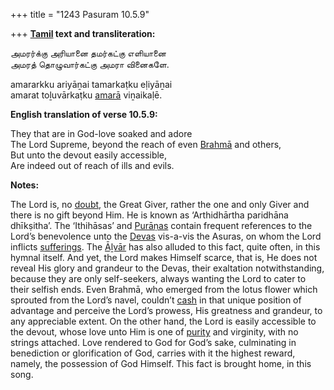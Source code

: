 +++
title = "1243 Pasuram 10.5.9"

+++
**[Tamil](/definition/tamil#history "show Tamil definitions") text and transliteration:**

அமரர்க்கு அரியானை தமர்கட்கு எளியானை  
அமரத் தொழுவார்கட்கு அமரா வினைகளே.

amararkku ariyāṉai tamarkaṭku eḷiyāṉai  
amarat toḻuvārkaṭku [amarā](/definition/amara#history "show amarā definitions") viṉaikaḷē.

**English translation of verse 10.5.9:**

They that are in God-love soaked and adore  
The Lord Supreme, beyond the reach of even [Brahmā](/definition/brahma#vaishnavism "show Brahmā definitions") and others,  
But unto the devout easily accessible,  
Are indeed out of reach of ills and evils.

**Notes:**

The Lord is, no [doubt](/definition/doubt#history "show doubt definitions"), the Great Giver, rather the one and only Giver and there is no gift beyond Him. He is known as ‘Arthidhārtha paridhāna dhīkṣitha’. The ‘Ithihāsas’ and [Purāṇas](/definition/purana#vaishnavism "show Purāṇas definitions") contain frequent references to the Lord’s benevolence unto the [Devas](/definition/deva#vaishnavism "show Devas definitions") vis-a-vis the Asuras, on whom the Lord inflicts [sufferings](/definition/suffering#history "show sufferings definitions"). The [Āḻvār](/definition/aḻvar#vaishnavism "show Āḻvār definitions") has also alluded to this fact, quite often, in this hymnal itself. And yet, the Lord makes Himself scarce, that is, He does not reveal His glory and grandeur to the Devas, their exaltation notwithstanding, because they are only self-seekers, always wanting the Lord to cater to their selfish ends. Even Brahmā, who emerged from the lotus flower which sprouted from the Lord’s navel, couldn’t [cash](/definition/cash#history "show cash definitions") in that unique position of advantage and perceive the Lord’s prowess, His greatness and grandeur, to any appreciable extent. On the other hand, the Lord is easily accessible to the devout, whose love unto Him is one of [purity](/definition/purity#history "show purity definitions") and virginity, with no strings attached. Love rendered to God for God’s sake, culminating in benediction or glorification of God, carries with it the highest reward, namely, the possession of God Himself. This fact is brought home, in this song.


